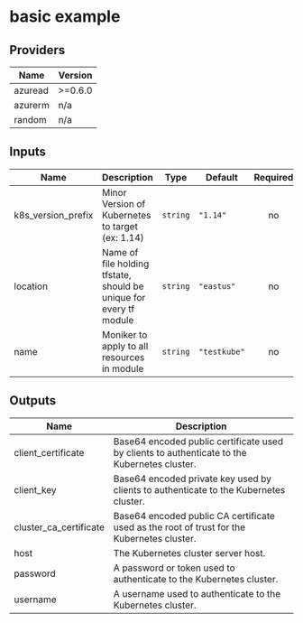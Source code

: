 # basic example

<!-- BEGINNING OF PRE-COMMIT-TERRAFORM DOCS HOOK -->
## Providers

| Name | Version |
|------|---------|
| azuread | >=0.6.0 |
| azurerm | n/a |
| random | n/a |

## Inputs

| Name | Description | Type | Default | Required |
|------|-------------|------|---------|:-----:|
| k8s\_version\_prefix | Minor Version of Kubernetes to target (ex: 1.14) | `string` | `"1.14"` | no |
| location | Name of file holding tfstate, should be unique for every tf module | `string` | `"eastus"` | no |
| name | Moniker to apply to all resources in module | `string` | `"testkube"` | no |

## Outputs

| Name | Description |
|------|-------------|
| client\_certificate | Base64 encoded public certificate used by clients to authenticate to the Kubernetes cluster. |
| client\_key | Base64 encoded private key used by clients to authenticate to the Kubernetes cluster. |
| cluster\_ca\_certificate | Base64 encoded public CA certificate used as the root of trust for the Kubernetes cluster. |
| host | The Kubernetes cluster server host. |
| password | A password or token used to authenticate to the Kubernetes cluster. |
| username | A username used to authenticate to the Kubernetes cluster. |

<!-- END OF PRE-COMMIT-TERRAFORM DOCS HOOK -->
